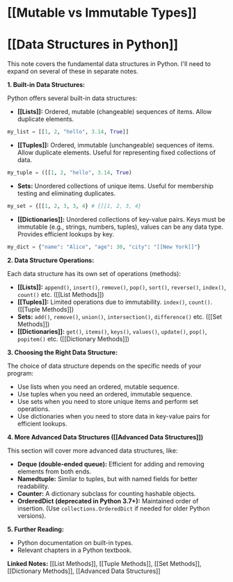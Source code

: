 # [[Mutable vs Immutable Types]]
# [[Data Structures in Python]] 
This note covers the fundamental data structures in Python.  I'll need to expand on several of these in separate notes.

**1. Built-in Data Structures:**

Python offers several built-in data structures:

* **[[Lists]]:** Ordered, mutable (changeable) sequences of items.  Allow duplicate elements.

```python
my_list = [[1, 2, "hello", 3.14, True]]
```

* **[[Tuples]]:** Ordered, immutable (unchangeable) sequences of items. Allow duplicate elements.  Useful for representing fixed collections of data.

```python
my_tuple = ([[1, 2, "hello", 3.14, True)
```

* **Sets:** Unordered collections of unique items.  Useful for membership testing and eliminating duplicates.

```python
my_set = {[[1, 2, 3, 3, 4} # {[[1, 2, 3, 4}
```

* **[[Dictionaries]]:**  Unordered collections of key-value pairs.  Keys must be immutable (e.g., strings, numbers, tuples), values can be any data type.  Provides efficient lookups by key.

```python
my_dict = {"name": "Alice", "age": 30, "city": "[[New York]]"}
```


**2.  Data Structure Operations:**

Each data structure has its own set of operations (methods):

* **[[Lists]]:**  `append()`, `insert()`, `remove()`, `pop()`, `sort()`, `reverse()`, `index()`, `count()` etc.  ([[List Methods]])
* **[[Tuples]]:**  Limited operations due to immutability.  `index()`, `count()`. ([[Tuple Methods]])
* **Sets:** `add()`, `remove()`, `union()`, `intersection()`, `difference()` etc. ([[Set Methods]])
* **[[Dictionaries]]:** `get()`, `items()`, `keys()`, `values()`, `update()`, `pop()`, `popitem()` etc. ([[Dictionary Methods]])


**3. Choosing the Right Data Structure:**

The choice of data structure depends on the specific needs of your program:

* Use lists when you need an ordered, mutable sequence.
* Use tuples when you need an ordered, immutable sequence.
* Use sets when you need to store unique items and perform set operations.
* Use dictionaries when you need to store data in key-value pairs for efficient lookups.


**4.  More Advanced Data Structures ([[Advanced Data Structures]])**

This section will cover more advanced data structures, like:

* **Deque (double-ended queue):**  Efficient for adding and removing elements from both ends.
* **Namedtuple:**  Similar to tuples, but with named fields for better readability.
* **Counter:**  A dictionary subclass for counting hashable objects.
* **OrderedDict (deprecated in Python 3.7+):**  Maintained order of insertion. (Use `collections.OrderedDict` if needed for older Python versions).


**5.  Further Reading:**

* Python documentation on built-in types.
* Relevant chapters in a Python textbook.


**Linked Notes:** [[List Methods]], [[Tuple Methods]], [[Set Methods]], [[Dictionary Methods]], [[Advanced Data Structures]]
